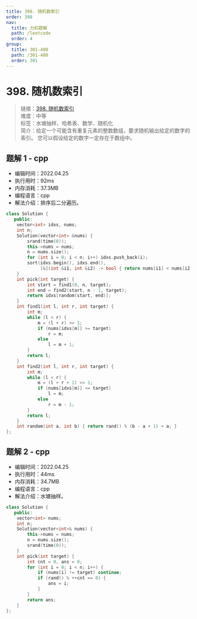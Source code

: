 ```yaml
---
title: 398. 随机数索引
order: 398
nav:
  title: 力扣题解
  path: /leetcode
  order: 4
group:
  title: 301-400
  path: /301-400
  order: 301
---
```


# 398. 随机数索引

> 链接：[398. 随机数索引](https://leetcode-cn.com/problems/random-pick-index/)  
> 难度：中等  
> 标签：水塘抽样、哈希表、数学、随机化  
> 简介：给定一个可能含有重复元素的整数数组，要求随机输出给定的数字的索引。 您可以假设给定的数字一定存在于数组中。

## 题解 1 - cpp

- 编辑时间：2022.04.25
- 执行用时：92ms
- 内存消耗：37.3MB
- 编程语言：cpp
- 解法介绍：排序后二分遍历。

```cpp
class Solution {
   public:
    vector<int> idxs, nums;
    int n;
    Solution(vector<int> &nums) {
        srand(time(0));
        this->nums = nums;
        n = nums.size();
        for (int i = 0; i < n; i++) idxs.push_back(i);
        sort(idxs.begin(), idxs.end(),
             [&](int &i1, int &i2) -> bool { return nums[i1] < nums[i2]; });
    }
    int pick(int target) {
        int start = find1(0, n, target);
        int end = find2(start, n - 1, target);
        return idxs[random(start, end)];
    }
    int find1(int l, int r, int target) {
        int m;
        while (l < r) {
            m = (l + r) >> 1;
            if (nums[idxs[m]] >= target)
                r = m;
            else
                l = m + 1;
        }
        return l;
    }
    int find2(int l, int r, int target) {
        int m;
        while (l < r) {
            m = (l + r + 1) >> 1;
            if (nums[idxs[m]] <= target)
                l = m;
            else
                r = m - 1;
        }
        return l;
    }
    int random(int a, int b) { return rand() % (b - a + 1) + a; }
};
```

## 题解 2 - cpp

- 编辑时间：2022.04.25
- 执行用时：44ms
- 内存消耗：34.7MB
- 编程语言：cpp
- 解法介绍：水塘抽样。

```cpp
class Solution {
   public:
    vector<int> nums;
    int n;
    Solution(vector<int>& nums) {
        this->nums = nums;
        n = nums.size();
        srand(time(0));
    }
    int pick(int target) {
        int cnt = 0, ans = 0;
        for (int i = 0; i < n; i++) {
            if (nums[i] != target) continue;
            if (rand() % ++cnt == 0) {
                ans = i;
            }
        }
        return ans;
    }
};
```
